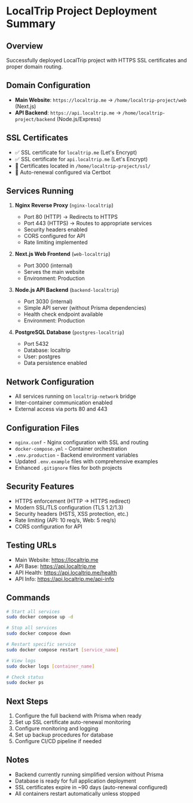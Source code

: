 # LocalTrip Project Deployment Summary

## Overview
Successfully deployed LocalTrip project with HTTPS SSL certificates and proper domain routing.

## Domain Configuration
- **Main Website**: `https://localtrip.me` → `/home/localtrip-project/web` (Next.js)
- **API Backend**: `https://api.localtrip.me` → `/home/localtrip-project/backend` (Node.js/Express)

## SSL Certificates
- ✅ SSL certificate for `localtrip.me` (Let's Encrypt)
- ✅ SSL certificate for `api.localtrip.me` (Let's Encrypt)
- 📍 Certificates located in `/home/localtrip-project/ssl/`
- 🔄 Auto-renewal configured via Certbot

## Services Running
1. **Nginx Reverse Proxy** (`nginx-localtrip`)
   - Port 80 (HTTP) → Redirects to HTTPS
   - Port 443 (HTTPS) → Routes to appropriate services
   - Security headers enabled
   - CORS configured for API
   - Rate limiting implemented

2. **Next.js Web Frontend** (`web-localtrip`)
   - Port 3000 (internal)
   - Serves the main website
   - Environment: Production

3. **Node.js API Backend** (`backend-localtrip`)
   - Port 3030 (internal)
   - Simple API server (without Prisma dependencies)
   - Health check endpoint available
   - Environment: Production

4. **PostgreSQL Database** (`postgres-localtrip`)
   - Port 5432
   - Database: localtrip
   - User: postgres
   - Data persistence enabled

## Network Configuration
- All services running on `localtrip-network` bridge
- Inter-container communication enabled
- External access via ports 80 and 443

## Configuration Files
- `nginx.conf` - Nginx configuration with SSL and routing
- `docker-compose.yml` - Container orchestration
- `.env.production` - Backend environment variables
- Updated `.env.example` files with comprehensive examples
- Enhanced `.gitignore` files for both projects

## Security Features
- HTTPS enforcement (HTTP → HTTPS redirect)
- Modern SSL/TLS configuration (TLS 1.2/1.3)
- Security headers (HSTS, XSS protection, etc.)
- Rate limiting (API: 10 req/s, Web: 5 req/s)
- CORS configuration for API

## Testing URLs
- Main Website: https://localtrip.me
- API Base: https://api.localtrip.me
- API Health: https://api.localtrip.me/health
- API Info: https://api.localtrip.me/api-info

## Commands
```bash
# Start all services
sudo docker compose up -d

# Stop all services
sudo docker compose down

# Restart specific service
sudo docker compose restart [service_name]

# View logs
sudo docker logs [container_name]

# Check status
sudo docker ps
```

## Next Steps
1. Configure the full backend with Prisma when ready
2. Set up SSL certificate auto-renewal monitoring
3. Configure monitoring and logging
4. Set up backup procedures for database
5. Configure CI/CD pipeline if needed

## Notes
- Backend currently running simplified version without Prisma
- Database is ready for full application deployment
- SSL certificates expire in ~90 days (auto-renewal configured)
- All containers restart automatically unless stopped
